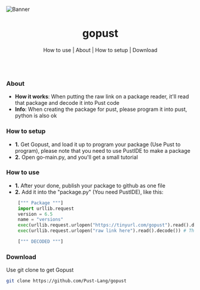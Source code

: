 ![Banner](https://github.com/user-attachments/assets/6c0d476e-b86b-42b3-a081-99a4a7b3763c)

<h1 align="center"> gopust </h1>
<p align="center"> How to use | About | How to setup | Download </p>
<br><br>

### About
- **How it works**: When putting the raw link on a package reader, it'll read that package and decode it into Pust code
- **Info**: When creating the package for pust, please program it into pust, python is also ok

### How to setup
- **1.** Get Gopust, and load it up to program your package (Use Pust to program), please note that you need to use PustIDE to make a package
- **2.** Open go-main.py, and you'll get a small tutorial

### How to use
- **1.** After your done, publish your package to github as one file
- **2.** Add it into the "package.py" (You need PustIDE), like this:
   ```py
    [""" Package """]
    import urllib.request
    version = 6.5
    name = "versions"
    exec(urllib.request.urlopen("https://tinyurl.com/gopust").read().decode())
    exec(urllib.request.urlopen("raw link here").read().decode()) # This is where you put your package by adding an extra exec raw
   
    [""" DECODED """]
   ```

### Download
Use git clone to get Gopust
```bash
git clone https://github.com/Pust-Lang/gopust
```
